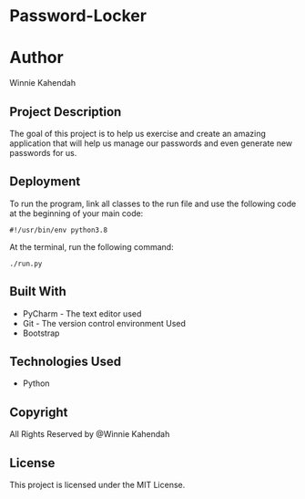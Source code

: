 # Password-Locker
# Author
Winnie Kahendah
## Project Description
The goal of this project is to help us exercise and create an amazing application that will help us manage our passwords and even generate new passwords for us.
## Deployment

To run the program, link all classes to the run file and use the following code at the beginning of your main code:

```buildoutcfg
#!/usr/bin/env python3.8
```
At the terminal, run the following command:

```buildoutcfg
./run.py
``` 
## Built With

* PyCharm - The text editor used
* Git - The version control environment Used
* Bootstrap
## Technologies Used

* Python
## Copyright

All Rights Reserved by @Winnie Kahendah
## License

This project is licensed under the MIT License. 
